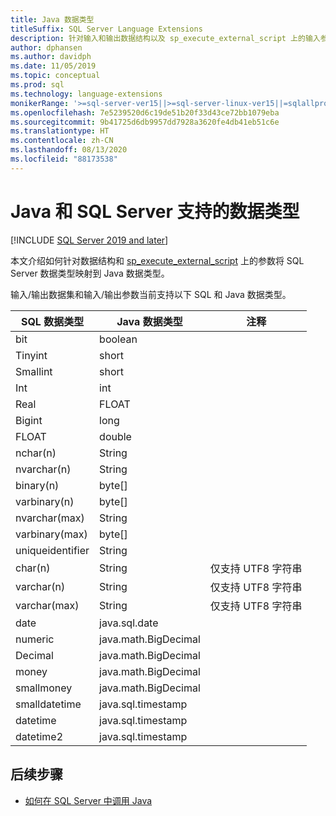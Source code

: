 ```yaml
---
title: Java 数据类型
titleSuffix: SQL Server Language Extensions
description: 针对输入和输出数据结构以及 sp_execute_external_script 上的输入参数，将数据类型从 Java 映射到 SQL Server。
author: dphansen
ms.author: davidph
ms.date: 11/05/2019
ms.topic: conceptual
ms.prod: sql
ms.technology: language-extensions
monikerRange: '>=sql-server-ver15||>=sql-server-linux-ver15||=sqlallproducts-allversions'
ms.openlocfilehash: 7e5239520d6c19de51b20f33d43ce72bb1079eba
ms.sourcegitcommit: 9b41725d6db9957dd7928a3620fe4db41eb51c6e
ms.translationtype: HT
ms.contentlocale: zh-CN
ms.lasthandoff: 08/13/2020
ms.locfileid: "88173538"
---
```

# <a name="java-and-sql-server-supported-data-types"></a>Java 和 SQL Server 支持的数据类型
[!INCLUDE [SQL Server 2019 and later](../../includes/applies-to-version/sqlserver2019.md)]

本文介绍如何针对数据结构和 [sp_execute_external_script](https://docs.microsoft.com/sql/relational-databases/system-stored-procedures/sp-execute-external-script-transact-sql) 上的参数将 SQL Server 数据类型映射到 Java 数据类型。

输入/输出数据集和输入/输出参数当前支持以下 SQL 和 Java 数据类型。

| SQL 数据类型        | Java 数据类型 | 注释 |
| ------------- |-------------|-|
| bit      | boolean | |
| Tinyint      | short      | |
| Smallint | short      | |
| Int | int      | |
| Real | FLOAT      | |
| Bigint | long      | |
| FLOAT | double      | |
| nchar(n) | String      | |
| nvarchar(n) | String      | |
| binary(n) | byte[]      | |
| varbinary(n) | byte[]      | |
| nvarchar(max) | String      | |
| varbinary(max) | byte[]      | |
| uniqueidentifier | String | |
| char(n) | String | 仅支持 UTF8 字符串 |
| varchar(n) | String | 仅支持 UTF8 字符串 |
| varchar(max) | String | 仅支持 UTF8 字符串 |
| date | java.sql.date  | |
| numeric | java.math.BigDecimal  | |
| Decimal | java.math.BigDecimal  | |
| money | java.math.BigDecimal  | |
| smallmoney | java.math.BigDecimal  | |
| smalldatetime | java.sql.timestamp  | |
| datetime | java.sql.timestamp  | |
| datetime2 | java.sql.timestamp  | |


## <a name="next-steps"></a>后续步骤

+ [如何在 SQL Server 中调用 Java](../how-to/call-java-from-sql.md)
